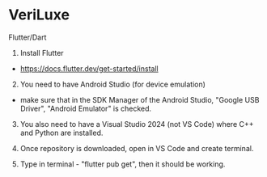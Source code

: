 # VeriLuxe
Flutter/Dart

1. Install Flutter 
- https://docs.flutter.dev/get-started/install

2. You need to have Android Studio (for device emulation)
- make sure that in the SDK Manager of the Android Studio, "Google USB Driver", "Android Emulator" is checked.

3. You also need to have a Visual Studio 2024 (not VS Code) where C++ and Python are installed. 

4. Once repository is downloaded, open in VS Code and create terminal. 

5. Type in terminal - "flutter pub get", then it should be working.
